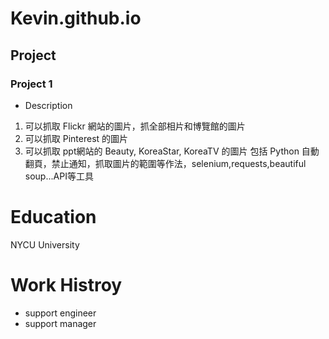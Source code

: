 # Kevin.github.io
## Project
### Project 1
- Description
1. 可以抓取 Flickr 網站的圖片，抓全部相片和博覽館的圖片
2. 可以抓取 Pinterest 的圖片
3. 可以抓取 ppt網站的 Beauty, KoreaStar, KoreaTV 的圖片
包括 Python 自動翻頁，禁止通知，抓取圖片的範圍等作法，selenium,requests,beautiful soup...API等工具

# Education
NYCU University

# Work Histroy
- support engineer
- support manager
   
